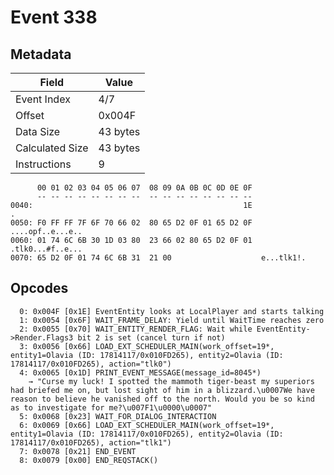 # Event 338

## Metadata

| Field           | Value    |
|-----------------|----------|
| Event Index     | 4/7      |
| Offset          | 0x004F   |
| Data Size       | 43 bytes |
| Calculated Size | 43 bytes |
| Instructions    | 9        |

```
      00 01 02 03 04 05 06 07  08 09 0A 0B 0C 0D 0E 0F
      -- -- -- -- -- -- -- --  -- -- -- -- -- -- -- --
0040:                                               1E                 .
0050: F0 FF FF 7F 6F 70 66 02  80 65 D2 0F 01 65 D2 0F  ....opf..e...e..
0060: 01 74 6C 6B 30 1D 03 80  23 66 02 80 65 D2 0F 01  .tlk0...#f..e...
0070: 65 D2 0F 01 74 6C 6B 31  21 00                    e...tlk1!.      
```

## Opcodes

```
  0: 0x004F [0x1E] EventEntity looks at LocalPlayer and starts talking
  1: 0x0054 [0x6F] WAIT_FRAME_DELAY: Yield until WaitTime reaches zero
  2: 0x0055 [0x70] WAIT_ENTITY_RENDER_FLAG: Wait while EventEntity->Render.Flags3 bit 2 is set (cancel turn if not)
  3: 0x0056 [0x66] LOAD_EXT_SCHEDULER_MAIN(work_offset=19*, entity1=Olavia (ID: 17814117/0x010FD265), entity2=Olavia (ID: 17814117/0x010FD265), action="tlk0")
  4: 0x0065 [0x1D] PRINT_EVENT_MESSAGE(message_id=8045*)
    → "Curse my luck! I spotted the mammoth tiger-beast my superiors had briefed me on, but lost sight of him in a blizzard.\u0007We have reason to believe he vanished off to the north. Would you be so kind as to investigate for me?\u007F1\u0000\u0007"
  5: 0x0068 [0x23] WAIT_FOR_DIALOG_INTERACTION
  6: 0x0069 [0x66] LOAD_EXT_SCHEDULER_MAIN(work_offset=19*, entity1=Olavia (ID: 17814117/0x010FD265), entity2=Olavia (ID: 17814117/0x010FD265), action="tlk1")
  7: 0x0078 [0x21] END_EVENT
  8: 0x0079 [0x00] END_REQSTACK()
```
